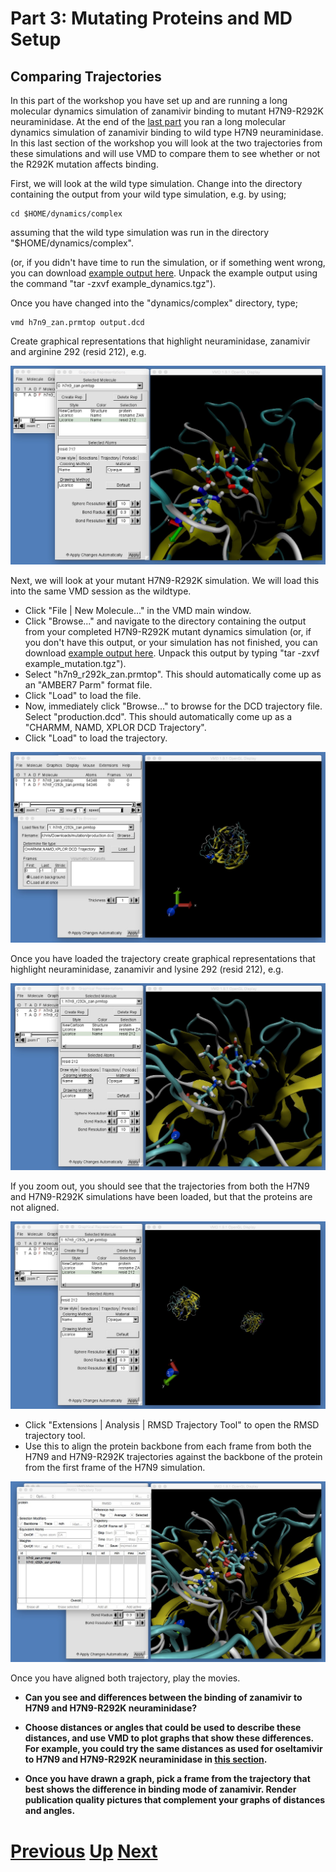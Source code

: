 # Part 3: Mutating Proteins and MD Setup
## Comparing Trajectories

In this part of the workshop you have set up and are running a long molecular dynamics simulation of zanamivir binding to mutant H7N9-R292K neuraminidase. At the end of the  [last part](../dynamics/simulation.md) you ran a long molecular dynamics simulation of zanamivir binding to wild type H7N9 neuraminidase. In this last section of the workshop you will look at the two trajectories from these simulations and will use VMD to compare them to see whether or not the R292K mutation affects binding.

First, we will look at the wild type simulation. Change into the directory containing the output from your wild type simulation, e.g. by using;

```
cd $HOME/dynamics/complex
```

assuming that the wild type simulation was run in the directory "$HOME/dynamics/complex".

(or, if you didn't have time to run the simulation, or if something went wrong, you can download 
[example output here](https://drive.google.com/uc?export=download&id=0B_KkGMZ8ACfaZDVUZ3A4MEFSN00). Unpack the example output using the command "tar -zxvf example_dynamics.tgz"). 

Once you have changed into the "dynamics/complex" directory, type;

```
vmd h7n9_zan.prmtop output.dcd
```

Create graphical representations that highlight neuraminidase, zanamivir and arginine 292 (resid 212), e.g.

![Image showing wild type trajectory](vmd_compare1.jpg)

Next, we will look at your mutant H7N9-R292K simulation. We will load this into the same VMD session as the wildtype. 

* Click "File | New Molecule..." in the VMD main window. 
* Click "Browse..." and navigate to the directory containing the output from your completed H7N9-R292K mutant dynamics simulation (or, if you don't have this output, or your simulation has not finished, you can download [example output here](https://drive.google.com/uc?export=download&id=0B_KkGMZ8ACfaUXk0TlRJYVUxVWM). Unpack this output by typing "tar -zxvf example_mutation.tgz").
* Select "h7n9_r292k_zan.prmtop". This should automatically come up as an "AMBER7 Parm" format file.
* Click "Load" to load the file.
* Now, immediately click "Browse..." to browse for the DCD trajectory file. Select "production.dcd". This should automatically come up as a "CHARMM, NAMD, XPLOR DCD Trajectory".
* Click "Load" to load the trajectory.

![Image showing file selector](vmd_compare2.jpg)

Once you have loaded the trajectory create graphical representations that highlight neuraminidase, zanamivir and lysine 292 (resid 212), e.g.

![Image showing file selector](vmd_compare3.jpg)

If you zoom out, you should see that the trajectories from both the H7N9 and H7N9-R292K simulations have been loaded, but that the proteins are not aligned.

![Image showing unaligned proteins](vmd_compare4.jpg)

* Click "Extensions | Analysis | RMSD Trajectory Tool" to open the RMSD trajectory tool.
* Use this to align the protein backbone from each frame from both the H7N9 and H7N9-R292K trajectories against the backbone of the protein from the first frame of the H7N9 simulation.

![Image showing RMSD trajectory tool](vmd_compare5.jpg)

Once you have aligned both trajectory, play the movies.

* **Can you see and differences between the binding of zanamivir to H7N9 and H7N9-R292K neuraminidase?**

* **Choose distances or angles that could be used to describe these distances, and use VMD to plot graphs that show these differences. For example, you could try the same distances as used for oseltamivir to H7N9 and H7N9-R292K neuraminidase in [this section](../visualisation/comparing.md).**

* **Once you have drawn a graph, pick a frame from the trajectory that best shows the difference in binding mode of zanamivir. Render publication quality pictures that complement your graphs of distances and angles.**


# [Previous](simulation.md) [Up](README.md) [Next](whatnext.md)
